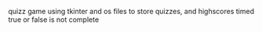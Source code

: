 quizz game using tkinter and os files to store quizzes, and highscores
timed true or false is not complete
